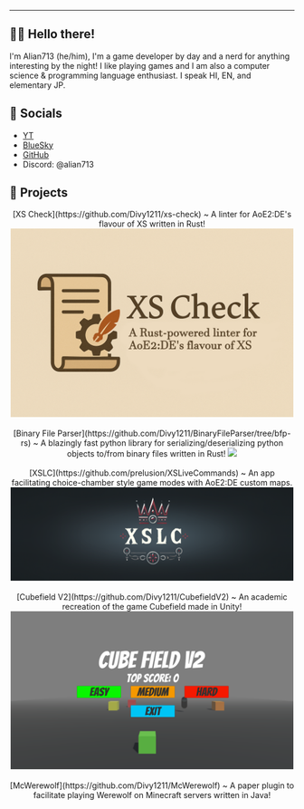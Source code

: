 
---

## 👋🏼 Hello there!

I'm Alian713 (he/him), I'm a game developer by day and a nerd for anything interesting by the night! I like playing games and I am also a computer science & programming language enthusiast. I speak HI, EN, and elementary JP.

## 📶 Socials

- [YT](https://www.youtube.com/@alian714)
- [BlueSky](https://bsky.app/profile/alian713.bsky.social)
- [GitHub]([github.com/Divy1211](https://github.com/Divy1211))
- Discord: @alian713

## 🔧 Projects

<center>
[XS Check](https://github.com/Divy1211/xs-check) ~ A linter for AoE2:DE's flavour of XS written in Rust!

<img src="https://github.com/Divy1211/xs-check/raw/main/imgs/xsc.png" width="500">
</center>

<br>

<center>
[Binary File Parser](https://github.com/Divy1211/BinaryFileParser/tree/bfp-rs) ~ A blazingly fast python library for serializing/deserializing python objects to/from binary files written in Rust!

<img src="https://github.com/Divy1211/BinaryFileParser/raw/bfp-rs/imgs/bfp.png" width="500">
</center>

<br>

<center>
[XSLC](https://github.com/prelusion/XSLiveCommands) ~ An app facilitating choice-chamber style game modes with AoE2:DE custom maps.

<img src="https://github.com/prelusion/XSLiveCommands/raw/main/mkdocs/docs/imgs/xslc_logo_wide.png" width="500">
</center>

<br>

<center>
[Cubefield V2](https://github.com/Divy1211/CubefieldV2) ~ An academic recreation of the game Cubefield made in Unity!

<img src="https://github.com/Divy1211/CubefieldV2/raw/main/MainMenu.png" width="500">
</center>

<br>

<center>
[McWerewolf](https://github.com/Divy1211/McWerewolf) ~ A paper plugin to facilitate playing Werewolf on Minecraft servers written in Java!
</center>
